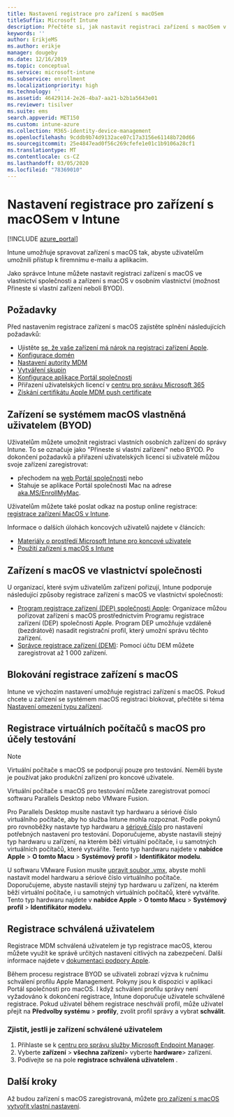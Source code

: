 ```yaml
---
title: Nastavení registrace pro zařízení s macOSem
titleSuffix: Microsoft Intune
description: Přečtěte si, jak nastavit registraci zařízení s macOSem v Intune.
keywords: ''
author: ErikjeMS
ms.author: erikje
manager: dougeby
ms.date: 12/16/2019
ms.topic: conceptual
ms.service: microsoft-intune
ms.subservice: enrollment
ms.localizationpriority: high
ms.technology: ''
ms.assetid: 46429114-2e26-4ba7-aa21-b2b1a5643e01
ms.reviewer: tisilver
ms.suite: ems
search.appverid: MET150
ms.custom: intune-azure
ms.collection: M365-identity-device-management
ms.openlocfilehash: 9cddb9b74d9132ace07c17a3156e61148b720d66
ms.sourcegitcommit: 25e4847ead0f56c269cfefe1e01c1b9106a28cf1
ms.translationtype: MT
ms.contentlocale: cs-CZ
ms.lasthandoff: 03/05/2020
ms.locfileid: "78369010"
---
```

# <a name="set-up-enrollment-for-macos-devices-in-intune"></a>Nastavení registrace pro zařízení s macOSem v Intune

[!INCLUDE [azure_portal](../includes/azure_portal.md)]

Intune umožňuje spravovat zařízení s macOS tak, abyste uživatelům umožnili přístup k firemnímu e-mailu a aplikacím.

Jako správce Intune můžete nastavit registraci zařízení s macOS ve vlastnictví společnosti a zařízení s macOS v osobním vlastnictví (možnost Přineste si vlastní zařízení neboli BYOD). 

## <a name="prerequisites"></a>Požadavky

Před nastavením registrace zařízení s macOS zajistěte splnění následujících požadavků:

- Ujistěte [se, že vaše zařízení má nárok na registraci zařízení Apple](https://support.apple.com/en-us/HT204142#eligibility).
- [Konfigurace domén](../fundamentals/custom-domain-name-configure.md)
- [Nastavení autority MDM](../fundamentals/mdm-authority-set.md)
- [Vytváření skupin](../fundamentals/groups-add.md)
- [Konfigurace aplikace Portál společnosti](../apps/company-portal-app.md)
- Přiřazení uživatelských licencí v [centru pro správu Microsoft 365](https://go.microsoft.com/fwlink/p/?LinkId=698854)
- [Získání certifikátu Apple MDM push certificate](../enrollment/apple-mdm-push-certificate-get.md)

## <a name="user-owned-macos-devices-byod"></a>Zařízení se systémem macOS vlastněná uživatelem (BYOD)

Uživatelům můžete umožnit registraci vlastních osobních zařízení do správy Intune. To se označuje jako "Přineste si vlastní zařízení" nebo BYOD. Po dokončení požadavků a přiřazení uživatelských licencí si uživatelé můžou svoje zařízení zaregistrovat:
- přechodem na [web Portál společnosti](https://portal.manage.microsoft.com) nebo
- Stahuje se aplikace Portál společnosti Mac na adrese [aka.MS/EnrollMyMac](https://aka.ms/EnrollMyMac).

Uživatelům můžete také poslat odkaz na postup online registrace: [registrace zařízení MacOS v Intune](https://docs.microsoft.com/intune-user-help/enroll-your-device-in-intune-macos).

Informace o dalších úlohách koncových uživatelů najdete v článcích:

- [Materiály o prostředí Microsoft Intune pro koncové uživatele](../fundamentals/end-user-educate.md)
- [Použití zařízení s macOS s Intune](/intune-user-help/using-your-macos-device-with-intune)

## <a name="company-owned-macos-devices"></a>Zařízení s macOS ve vlastnictví společnosti
U organizací, které svým uživatelům zařízení pořizují, Intune podporuje následující způsoby registrace zařízení s macOS ve vlastnictví společnosti:
- [Program registrace zařízení (DEP) společnosti Apple](device-enrollment-program-enroll-macos.md): Organizace můžou pořizovat zařízení s macOS prostřednictvím Programu registrace zařízení (DEP) společnosti Apple. Program DEP umožňuje vzdáleně (bezdrátově) nasadit registrační profil, který umožní správu těchto zařízení.
- [Správce registrace zařízení (DEM)](device-enrollment-manager-enroll.md): Pomocí účtu DEM můžete zaregistrovat až 1 000 zařízení.

## <a name="block-macos-enrollment"></a>Blokování registrace zařízení s macOS
Intune ve výchozím nastavení umožňuje registraci zařízení s macOS. Pokud chcete u zařízení se systémem macOS registraci blokovat, přečtěte si téma [Nastavení omezení typu zařízení](enrollment-restrictions-set.md).

## <a name="enroll-virtual-macos-machines-for-testing"></a>Registrace virtuálních počítačů s macOS pro účely testování

> [!NOTE]
> Virtuální počítače s macOS se podporují pouze pro testování. Neměli byste je používat jako produkční zařízení pro koncové uživatele. 

Virtuální počítače s macOS pro testování můžete zaregistrovat pomocí softwaru Parallels Desktop nebo VMware Fusion. 

Pro Parallels Desktop musíte nastavit typ hardwaru a sériové číslo virtuálního počítače, aby ho služba Intune mohla rozpoznat. Podle pokynů pro rovnoběžky nastavte typ hardwaru a [sériové číslo](http://kb.parallels.com/123455) pro nastavení potřebných nastavení pro testování. Doporučujeme, abyste nastavili stejný typ hardwaru u zařízení, na kterém běží virtuální počítače, i u samotných virtuálních počítačů, které vytváříte. Tento typ hardwaru najdete v **nabídce Apple** > **O tomto Macu** > **Systémový profil** > **Identifikátor modelu**. 

U softwaru VMware Fusion musíte [upravit soubor .vmx](https://kb.vmware.com/s/article/1014782), abyste mohli nastavit model hardwaru a sériové číslo virtuálního počítače. Doporučujeme, abyste nastavili stejný typ hardwaru u zařízení, na kterém běží virtuální počítače, i u samotných virtuálních počítačů, které vytváříte. Tento typ hardwaru najdete v **nabídce Apple** > **O tomto Macu** > **Systémový profil** > **Identifikátor modelu**. 

## <a name="user-approved-enrollment"></a>Registrace schválená uživatelem
Registrace MDM schválená uživatelem je typ registrace macOS, kterou můžete využít ke správě určitých nastavení citlivých na zabezpečení. Další informace najdete v [dokumentaci podpory Apple](https://support.apple.com/HT208019).  
 
Během procesu registrace BYOD se uživateli zobrazí výzva k ručnímu schválení profilu Apple Management. Pokyny jsou k dispozici v aplikaci Portál společnosti pro macOS. I když schválení profilu správy není vyžadováno k dokončení registrace, Intune doporučuje uživatele schválené registrace. Pokud uživatel během registrace neschválí profil, může uživatel přejít na **Předvolby systému** > **profily**, zvolit profil správy a vybrat **schválit**.    

### <a name="find-out-if-a-device-is-user-approved"></a>Zjistit, jestli je zařízení schválené uživatelem
1. Přihlaste se k [centru pro správu služby Microsoft Endpoint Manager](https://go.microsoft.com/fwlink/?linkid=2109431).
2. Vyberte **zařízení** > **všechna zařízení**> vyberte **hardware**> zařízení.
3. Podívejte se na pole **registrace schválená uživatelem** .


## <a name="next-steps"></a>Další kroky

Až budou zařízení s macOS zaregistrovaná, můžete [pro zařízení s macOS vytvořit vlastní nastavení](../configuration/custom-settings-macos.md).
